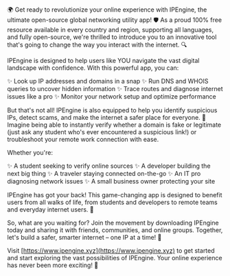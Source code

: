 🌍 Get ready to revolutionize your online experience with IPEngine, the ultimate open-source global networking utility app! 🛡️ As a proud 100% free resource available in every country and region, supporting all languages, and fully open-source, we're thrilled to introduce you to an innovative tool that's going to change the way you interact with the internet. 🔍

IPEngine is designed to help users like YOU navigate the vast digital landscape with confidence. With this powerful app, you can:

✨ Look up IP addresses and domains in a snap
✨ Run DNS and WHOIS queries to uncover hidden information
✨ Trace routes and diagnose internet issues like a pro
✨ Monitor your network setup and optimize performance

But that's not all! IPEngine is also equipped to help you identify suspicious IPs, detect scams, and make the internet a safer place for everyone. 🚀 Imagine being able to instantly verify whether a domain is fake or legitimate (just ask any student who's ever encountered a suspicious link!) or troubleshoot your remote work connection with ease.

Whether you're:

✨ A student seeking to verify online sources
✨ A developer building the next big thing
✨ A traveler staying connected on-the-go
✨ An IT pro diagnosing network issues
✨ A small business owner protecting your site

IPEngine has got your back! This game-changing app is designed to benefit users from all walks of life, from students and developers to remote teams and everyday internet users. 📡

So, what are you waiting for? Join the movement by downloading IPEngine today and sharing it with friends, communities, and online groups. Together, let's build a safer, smarter internet – one IP at a time! 🔴

Visit [https://www.ipengine.xyz](https://www.ipengine.xyz) to get started and start exploring the vast possibilities of IPEngine. Your online experience has never been more exciting! 🚀